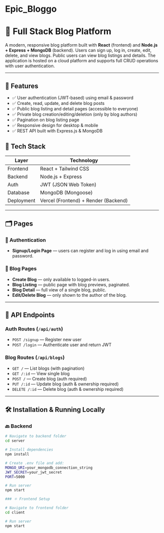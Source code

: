 # Epic_Bloggo

# 📝 Full Stack Blog Platform

A modern, responsive blog platform built with **React** (frontend) and **Node.js + Express + MongoDB** (backend). Users can sign up, log in, create, edit, delete, and view blogs. Public users can view blog listings and details. The application is hosted on a cloud platform and supports full CRUD operations with user authentication.

---

## 🚀 Features

- ✅ User authentication (JWT-based) using email & password
- ✅ Create, read, update, and delete blog posts
- ✅ Public blog listing and detail pages (accessible to everyone)
- ✅ Private blog creation/editing/deletion (only by blog authors)
- ✅ Pagination on blog listing page
- ✅ Responsive design for desktop & mobile
- ✅ REST API built with Express.js & MongoDB

## 🧰 Tech Stack

| Layer       | Technology |
|-------------|------------|
| Frontend    | React + Tailwind CSS |
| Backend     | Node.js + Express |
| Auth        | JWT (JSON Web Token) |
| Database    | MongoDB (Mongoose) |
| Deployment  | Vercel (Frontend) + Render (Backend) |

---

## 🗂️ Pages

### 🔐 Authentication
- **Signup/Login Page** — users can register and log in using email and password.

### 📝 Blog Pages
- **Create Blog** — only available to logged-in users.
- **Blog Listing** — public page with blog previews, paginated.
- **Blog Detail** — full view of a single blog, public.
- **Edit/Delete Blog** — only shown to the author of the blog.

---

## 🔌 API Endpoints

### Auth Routes (`/api/auth`)
- `POST /signup` — Register new user
- `POST /login` — Authenticate user and return JWT

### Blog Routes (`/api/blogs`)
- `GET /` — List blogs (with pagination)
- `GET /:id` — View single blog
- `POST /` — Create blog (auth required)
- `PUT /:id` — Update blog (auth & ownership required)
- `DELETE /:id` — Delete blog (auth & ownership required)

---

## 🛠️ Installation & Running Locally

### 🔙 Backend

```bash
# Navigate to backend folder
cd server

# Install dependencies
npm install

# Create .env file and add:
MONGO_URI=your_mongodb_connection_string
JWT_SECRET=your_jwt_secret
PORT=5000

# Run server
npm start

### ⚛️ Frontend Setup

# Navigate to frontend folder
cd client

# Run server
npm start